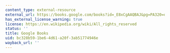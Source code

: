 ```yaml
---
content_type: external-resource
external_url: https://books.google.com/books?id=_E8xCgAAQBAJ&pg=PA320=onepage#v=onepage&q&f=false
has_external_license_warning: true
license: https://en.wikipedia.org/wiki/All_rights_reserved
status: ''
title: Google Books
uid: bc328b59-1be6-4d61-a20f-3ab51774946e
wayback_url: ''
---
```

